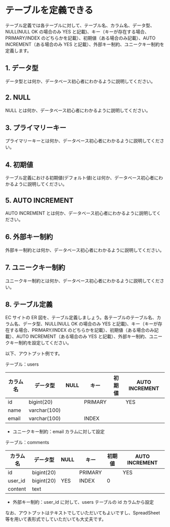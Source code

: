 # テーブルを定義できる

テーブル定義では各テーブルに対して、テーブル名、カラム名、データ型、NULL(NULL OK の場合のみ YES と記載)、キー（キーが存在する場合、PRIMARY/INDEX のどちらかを記載）、初期値（ある場合のみ記載）、AUTO INCREMENT（ある場合のみ YES と記載）、外部キー制約、ユニークキー制約を定義します。

## 1. データ型

データ型とは何か、データベース初心者にわかるように説明してください。

## 2. NULL

NULL とは何か、データベース初心者にわかるように説明してください。

## 3. プライマリーキー

プライマリーキーとは何か、データベース初心者にわかるように説明してください。

## 4. 初期値

テーブル定義における初期値(デフォルト値)とは何か、データベース初心者にわかるように説明してください。

## 5. AUTO INCREMENT

AUTO INCREMENT とは何か、データベース初心者にわかるように説明してください。

## 6. 外部キー制約

外部キー制約とは何か、データベース初心者にわかるように説明してください。

## 7. ユニークキー制約

ユニークキー制約とは何か、データベース初心者にわかるように説明してください。

## 8. テーブル定義

EC サイトの ER 図を、テーブル定義しましょう。各テーブルのテーブル名、カラム名、データ型、NULL(NULL OK の場合のみ YES と記載)、キー（キーが存在する場合、PRIMARY/INDEX のどちらかを記載）、初期値（ある場合のみ記載）、AUTO INCREMENT（ある場合のみ YES と記載）、外部キー制約、ユニークキー制約を設定してください。

以下、アウトプット例です。

テーブル：users

| カラム名 | データ型     | NULL | キー    | 初期値 | AUTO INCREMENT |
| -------- | ------------ | ---- | ------- | ------ | -------------- |
| id       | bigint(20)   |      | PRIMARY |        | YES            |
| name     | varchar(100) |      |         |        |                |
| email    | varchar(100) |      | INDEX   |        |                |

- ユニークキー制約：email カラムに対して設定

テーブル：comments

| カラム名 | データ型   | NULL | キー    | 初期値 | AUTO INCREMENT |
| -------- | ---------- | ---- | ------- | ------ | -------------- |
| id       | bigint(20) |      | PRIMARY |        | YES            |
| user_id  | bigint(20) | YES  | INDEX   | 0      |                |
| content  | text       |      |         |        |                |

- 外部キー制約：user_id に対して、users テーブルの id カラムから設定

なお、アウトプットはテキストでしていただいてもよいですし、SpreadSheet 等を用いて表形式でしていただいても大丈夫です。
